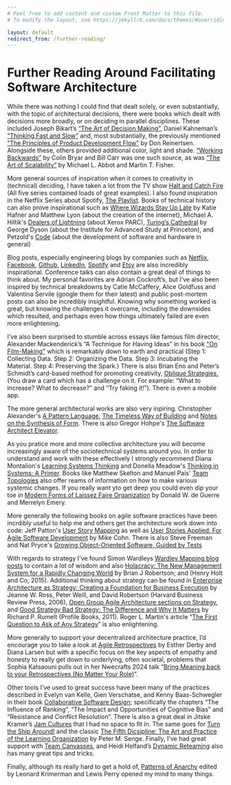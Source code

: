 ```yaml
---
# Feel free to add content and custom Front Matter to this file.
# To modify the layout, see https://jekyllrb.com/docs/themes/#overriding-theme-defaults

layout: default
redirect_from: /further-reading/
---
```

# Further Reading Around Facilitating Software Architecture

While there was nothing I could find that dealt solely, or even substantially, with the topic of architectural decisions, there were books which dealt with decisions more broadly, or on deciding in parallel disciplines. These included Joseph Bikart’s [“The Art of Decision Making”](https://amzn.to/3NbI0AD), Daniel Kahneman’s [“Thinking Fast and Slow”](https://amzn.to/3ZSGZVQ) and, most substantially, the previously mentioned [“The Principles of Product Development Flow”](https://amzn.to/3BxFOBb) by Don Reinertsen. Alongside these, others provided additional color, light and shade. [“Working Backwards”](https://amzn.to/3Y9Np1q) by Colin Bryar and Bill Carr was one such source, as was [“The Art of Scalability”](https://amzn.to/4eP9zM5) by Michael L. Abbot and Martin T. Fisher. 

More general sources of inspiration when it comes to creativity in (technical) deciding, I have taken a lot from the TV show [Halt and Catch Fire](https://www.imdb.com/title/tt2543312/) (All five series contained loads of great examples). I also found inspiration in the Netflix Series about Spotify, [The Playlist](https://www.netflix.com/title/81186296). Books of technical history can also prove inspirational such as [Where Wizards Stay Up Late](https://amzn.to/3BxG3MB) by Katie Hafner and Matthew Lyon (about the creation of the internet), Michael A. Hiltik's [Dealers of Lightning](https://amzn.to/3YbHskP) (about Xerox PARC), [Turing’s Cathedral](https://amzn.to/3BveJP7) by George Dyson (about the Institute for Advanced Study at Princeton), and Petzold's [Code](https://amzn.to/4eAWqqb) (about the development of software and hardware in general)

Blog posts, especially engineering blogs by companies such as [Netflix](https://netflixtechblog.com), [Facebook](https://engineering.fb.com), [Github](https://github.com/category/engineering), [LinkedIn](https://engineering.linkedin.com/blog), [Spotify](https://engineering.atspotify.com/) and [Etsy](https://codeascraft.com/) are also incredibly inspirational. Conference talks can also contain a great deal of things to think about. My personal favorites are Adrian Cockroft’s, but I’ve also been inspired by technical breakdowns by Catie McCaffery, Alice Goldfuss and Valentina Servile (google them for their latest) and public post-mortem posts can also be incredibly insightful. Knowing why something worked is great, but knowing the challenges it overcame, including the downsides which resulted, and perhaps even how things ultimately failed are even more enlightening.

I’ve also been surprised to stumble across essays like famous film director, Alexander Mackenderick’s “A Technique for Having Ideas” in his book ["On Film-Making"](https://amzn.to/3TVyhm6) which is remarkably down to earth and practical (Step 1: Collecting Data. Step 2: Organizing the Data. Step 3: Incubating the Material. Step 4: Preserving the Spark.) There is also Brian Eno and Peter’s Schmidt’s card-based method for promoting creativity, [Oblique Strategies.](https://www.enoshop.co.uk/product/oblique-strategies.html) (You draw a card which has a challenge on it. For example: “What to increase? What to decrease?” and “Try faking it!”). There is even a mobile app.

The more general architectural works are also very inpiring. Christopher Alexander's [A Pattern Language](https://amzn.to/3zHg84t),  [The Timeless Way of Building](https://amzn.to/4erB9PC) and [Notes on the Synthesis of Form](https://amzn.to/4evbLbQ). There is also Gregor Hohpe's [The Software Architect Elevator](https://amzn.to/3By9ldZ).

As you pratice more and more collective architecture you will become increasingly aware of the sociotechnical systems around you. In order to understand and work with these effectively I strongly recommend Diana Montalion's [Learning Systems Thinking](https://learningsystemsthinking.com/) and Donella Meadow's [Thinking in Systems: A Primer](https://www.amazon.co.uk/Thinking-Systems-Primer-Donella-Meadows/dp/1603580557). Books like Matthew Skelton and Manuel Pais' [Team Topologies](https://www.amazon.co.uk/Team-Topologies-Organizing-Business-Technology-ebook/dp/B09JWT9S4D/) also offer reams of information on how to make various systemic changes. If you really want yto get deep you could even dip your toe in [Modern Forms of Laissez Faire Organization](https://www.socialsciencethatactuallyworks.com/_files/ugd/d59011_bbeff0a2ab00446fb7175cee435e60cc.pdf) by Donald W. de Guerre and Merrelyn Emery.

More generally the following books on agile software practices have been incrdibly useful to help me and others get the architecture work down into code: Jeff Patton's [User Story Mapping](https://www.amazon.co.uk/User-Story-Mapping-Discover-Product-ebook/dp/B00NF07FHS/) as well as [User Stories Applied: For Agile Software Development](https://www.amazon.co.uk/Team-Topologies-Organizing-Business-Technology-ebook/dp/B09JWT9S4D/) by Mike Cohn. There is also Steve Freeman and Nat Pryce's [Growing Object-Oriented Software, Guided by Tests](https://www.amazon.co.uk/Growing-Object-Oriented-Software-Addison-Wesley-Signature-ebook/dp/B002TIOYVW/)

With regards to strategy I've found Simon Wardleys [Wardley Mapping blog posts](https://github.com/andrewharmellaw/wardley-maps-book/releases/tag/0.19.2) to contain a lot of wisdom and also [Holacracy: The New Management System for a Rapidly Changing World](https://www.amazon.co.uk/Holacracy-Management-System-Rapidly-Changing/dp/B01L985542) by Brian J Robertson; and (Henry Holt and Co, 2015). Additional thinking about strategy can be found in [Enterprise Architecture as Strategy: Creating a Foundation for Business Execution](https://www.amazon.co.uk/Enterprise-Architecture-Strategy-Foundation-Execution/dp/1591398398/) by Jeanne W. Ross, Peter Weill, and David Robertson (Harvard Business Review Press, 2006), [Open Group Agile Architecture sections on Strategy](https://pubs.opengroup.org/architecture/o-aa-standard/agile-strategy.html), and [Good Strategy Bad Strategy: The Difference and Why It Matters](https://www.amazon.co.uk/Good-Strategy-Bad-difference-matters-ebook/dp/B005331U7Q/ref=tmm_kin_swatch_0?_encoding=UTF8&qid=&sr=) by Richard P. Rumelt (Profile Books, 2011). Roger L. Martin's article “[The First Question to Ask of Any Strategy](https://hbr.org/2015/05/the-first-question-to-ask-of-any-strategy)” is also enlightening.

More generally to support your decentralized architecture practice, I’d encourage you to take a look at [Agile Retrospectives](https://learning.oreilly.com/library/view/agile-retrospectives/9781680500295/) by Esther Derby and Diana Larsen but with a specific focus on the key aspects of empathy and honesty to really get down to underlying, often societal, problems that Sophia Katsaouni pulls out in her Nwecrafts 2024 talk “[Bring Meaning back to your Retrospectives (No Matter Your Role)](https://vimeo.com/949430622 )”. 

Other tools I’ve used to great success have been many of the practices described in Evelyn van Kelle, Gien Verschatse, and Kenny Baas-Schwegler in their book [Collaborative Software Design](https://www.manning.com/books/collaborative-software-design); specifically the chapters “The Influence of Ranking”, “The Impact and Opportunities of Cognitive Bias” and “Resistance and Conflict Resolution”. There is also a great deal in Jitske Kramer’s [Jam Cultures](https://www.amazon.co.uk/Jam-Cultures-Inclusion-Conversation-Decisions/dp/9462763585) that I had no space to fit in. The same goes for [Turn the Ship Around!](https://www.amazon.co.uk/Turn-Ship-Around-Building-Breaking/dp/1591846404) and the classic [The Fifth Dicsipline: The Art and Practice of the Learning Organization](https://www.amazon.co.uk/Fifth-Discipline-Practice-Learning-Organization-ebook/dp/B003ELY7OW/) by Peter M. Senge. Finally, I’ve had great support with [Team Canvasses](https://theteamcanvas.com/), and Heidi Helfand’s [Dynamic Reteaming](https://learning.oreilly.com/library/view/dynamic-reteaming-2nd/9781492061281/) also has many great tips and tricks. 

Finally, although its really hard to get a hold of, [Patterns of Anarchy](https://www.amazon.co.uk/Patterns-Anarchy-Collection-Anarchist-Tradition/dp/0384599354/) edited by Leonard Krimerman and Lewis Perry opened my mind to many things.
